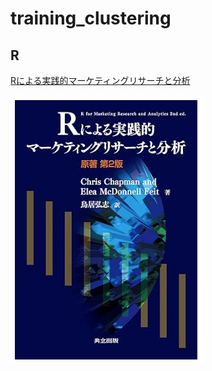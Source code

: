 # training_clustering

## R

[Rによる実践的マーケティングリサーチと分析](https://www.amazon.co.jp/R%E3%81%AB%E3%82%88%E3%82%8B%E5%AE%9F%E8%B7%B5%E7%9A%84%E3%83%9E%E3%83%BC%E3%82%B1%E3%83%86%E3%82%A3%E3%83%B3%E3%82%B0%E3%83%AA%E3%82%B5%E3%83%BC%E3%83%81%E3%81%A8%E5%88%86%E6%9E%90-%E5%8E%9F%E8%91%97%E7%AC%AC2%E7%89%88-Chris-Chapman/dp/4320124561/ref=sr_1_1?__mk_ja_JP=%E3%82%AB%E3%82%BF%E3%82%AB%E3%83%8A&crid=2NFYHP1WXI6RR&dib=eyJ2IjoiMSJ9.0c6Te09c4laXOkzTgIQYeqY6h2OemVyFMoA61a6rhl3XhfNNnJqTjwTfTP5o7RVd9IN2OtgNFyKngvDQnBIbAasoaiIwW8yfEy2N-qhKZ7nIrVohGNnbe9l0Vk0xx-Gm.Vy7402WlombQycjg9zzgm0bfocFsKYJ__KJiWy5ssZI&dib_tag=se&keywords=R%E3%81%AB%E3%82%88%E3%82%8B%E5%AE%9F%E8%B7%B5%E7%9A%84%E3%83%9E%E3%83%BC%E3%82%B1%E3%83%86%E3%82%A3%E3%83%B3%E3%82%B0%E3%83%AA%E3%82%B5%E3%83%BC%E3%83%81%E3%81%A8%E5%88%86%E6%9E%90&qid=1713712370&sprefix=r%E3%81%AB%E3%82%88%E3%82%8B%E5%AE%9F%E8%B7%B5%E7%9A%84%E3%83%9E%E3%83%BC%E3%82%B1%E3%83%86%E3%82%A3%E3%83%B3%E3%82%B0%E3%83%AA%E3%82%B5%E3%83%BC%E3%83%81%E3%81%A8%E5%88%86%E6%9E%90%2Caps%2C257&sr=8-1)

![Rによる実践的マーケティングリサーチを分析](/image/R_book.png)


